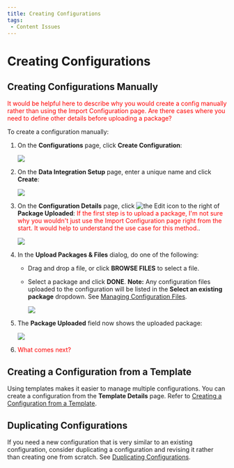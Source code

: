 ```yaml
---
title: Creating Configurations
tags:
 - Content Issues
---
```


# Creating Configurations

## Creating Configurations Manually

<font color="red">
It would be helpful here to describe why you would create a config manually rather than using the Import Configuration page. Are there cases where you need to define other details before uploading a package?
</font>

To create a configuration manually:

1. On the **Configurations** page, click **Create Configuration**:

   ![](/img/Create-Configuration.png)
2. On the **Data Integration Setup** page, enter a unique name and click **Create**:
   
   ![](/img/Create-Configuration2.png)
3.  On the **Configuration Details** page, click <img src="/img/icons/edit-icon.png" className="icon" alt="the Edit icon"/> to the right of **Package Uploaded**: <font color="red">If the first step is to upload a package, I'm not sure why you wouldn't just use the Import Configuration page right from the start. It would help to understand the use case for this method.</font>.
   
    ![](/img/Create-Configuration3.png)
4. In the **Upload Packages & Files** dialog, do one of the following:
    
    * Drag and drop a file, or click **BROWSE FILES** to select a file.
    * Select a package and click **DONE**. **Note:** Any configuration files uploaded to the configuration will be listed in the **Select an existing package** dropdown. See [Managing Configuration Files](./managing-configuration-files).

       ![](/img/Selected-Package-Change.png)
8. The **Package Uploaded** field now shows the uploaded package:

   ![](/img/Create-Configuration4.png)

9. <font color="red">What comes next?</font>

## Creating a Configuration from a Template

Using templates makes it easier to manage multiple configurations. You can create a configuration from the **Template Details** page. Refer to [Creating a Configuration from a Template](../templates/creating-a-configuration-from-a-template).

## Duplicating Configurations

If you need a new configuration that is very similar to an existing configuration, consider duplicating a configuration and revising it rather than creating one from scratch. See [Duplicating Configurations](./duplicating-configurations).